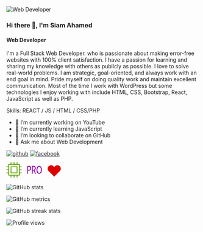 ![Web Developer](https://scontent.fdac142-1.fna.fbcdn.net/v/t39.30808-6/304956023_616538403395808_2692244033960200877_n.jpg?stp=dst-jpg_s960x960&_nc_cat=107&ccb=1-7&_nc_sid=e3f864&_nc_eui2=AeHS0uksTAyI6q4DtkMT1jUaxgDbs_xhzffGANuz_GHN9wXdxNcXwvqtNcfE2HtFKqtLiJf7T6t_4PtWYC62A6LM&_nc_ohc=WmCUGC2yp7gAX9FWIs0&_nc_ht=scontent.fdac142-1.fna&oh=00_AfBJJQG57rNT1u9H2gZdhX68zzdLE7IhTTKhY73aWBa3Ug&oe=637949DA)

### Hi there 👋, I'm Siam Ahamed
#### Web Developer


I'm a Full Stack Web Developer. who is passionate about making error-free websites with 100% client satisfaction. I have a passion for learning and sharing my knowledge with others as publicly as possible. I love to solve real-world problems. I am strategic, goal-oriented, and always work with an end goal in mind. Pride myself on doing quality work and maintain excellent communication. Most of the time I work with WordPress but some technologies I enjoy working with include HTML, CSS, Bootstrap, React, JavaScript as well as PHP.


Skills:  REACT / JS / HTML / CSS/PHP

- 🔭 I’m currently working on YouTube 
- 🌱 I’m currently learning JavaScript 
- 👯 I’m looking to collaborate on GitHub 
- 💬 Ask me about Web Development 


[<img src='https://cdn.jsdelivr.net/npm/simple-icons@3.0.1/icons/github.svg' alt='github' height='40'>](https://github.com/Siam245)  [<img src='https://cdn.jsdelivr.net/npm/simple-icons@3.0.1/icons/facebook.svg' alt='facebook' height='40'>](https://www.facebook.com/https://www.facebook.com/margen.alp.3)  

<a href='https://docs.github.com/en/developers'><img src='https://raw.githubusercontent.com/acervenky/animated-github-badges/master/assets/devbadge.gif' width='40' height='40'></a> <a href='https://github.com/pricing'><img src='https://raw.githubusercontent.com/acervenky/animated-github-badges/master/assets/pro.gif' width='40' height='40'></a> <a href='https://docs.github.com/en/github/supporting-the-open-source-community-with-github-sponsors'><img src='https://raw.githubusercontent.com/acervenky/animated-github-badges/master/assets/sponsorbadge.gif' width='35' height='35'></a> 

![GitHub stats](https://github-readme-stats.vercel.app/api?username=Siam245&show_icons=true)  

![GitHub metrics](https://metrics.lecoq.io/Siam245)  

![GitHub streak stats](https://github-readme-streak-stats.herokuapp.com/?user=Siam245)  

![Profile views](https://gpvc.arturio.dev/Siam245)  
